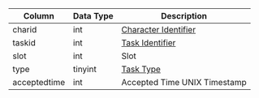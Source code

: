 | Column       | Data Type | Description                                                                          |
| ------------ | --------- | ------------------------------------------------------------------------------------ |
| charid       | int       | [Character Identifier](character_data.md)                                            |
| taskid       | int       | [Task Identifier](tasks.md)                                                          |
| slot         | int       | Slot                                                                                 |
| type         | tinyint   | [Task Type](https://eqemu.gitbook.io/server/categories/task-system-guide/task-types) |
| acceptedtime | int       | Accepted Time UNIX Timestamp                                                         |